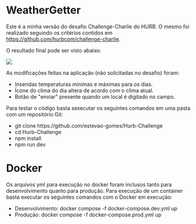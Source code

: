 <h1>WeatherGetter</h1>

Este é a minha versão do desafio Challenge-Charlie do HURB. 
O mesmo foi realizado seguindo os critérios contidos em https://github.com/hurbcom/challenge-charlie.

<p>O resultado final pode ser visto abaixo:</p>
<img src="https://i.imgur.com/59DOcvk.png"/>

<p>As modificações feitas na aplicação (não solicitadas no desafio) foram:</p>
<ul>
    <li>Inseridas temperaturas mínimas e máximas para os dias.</li>
    <li>Ícone do clima do dia altera de acordo com o clima atual.</li>
    <li>Botão de "enviar" presente quando um local é digitado no campo.</li>
</ul>

<p>Para testar o código basta sexecutar os seguintes comandos em uma pasta com um repositório Git:</p>

<ul>
    <li>git clone https://github.com/estevao-gomes/Hurb-Challenge</li>
    <li>cd Hurb-Challenge</li>
    <li>npm install</li>
    <li>npm run dev</li>
</ul>

<h1>Docker</h1>
<p>Os arquivos yml para execução no docker foram inclusos tanto para desenvolvimento quanto para produção. Para execução de um container basta executar os seguintes comandos com o Docker em execução:</p>

<ul>
    <li>Desenvolvimento: docker compose -f docker-compose.dev.yml up</li>
    <li>Produção: docker compose -f docker-compose.prod.yml up</li>
</ul>

    
